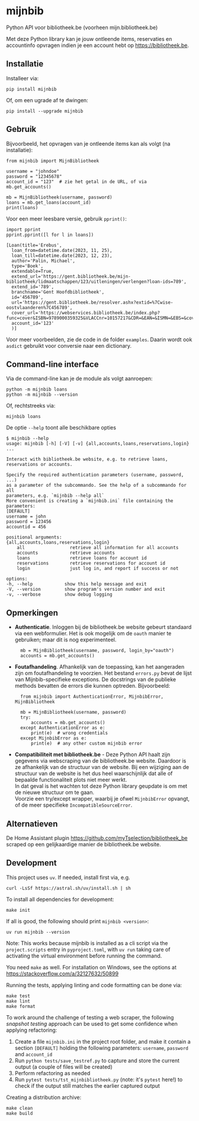 # mijnbib

Python API voor bibliotheek.be (voorheen mijn.bibliotheek.be)

Met deze Python library kan je jouw ontleende items, reservaties en
accountinfo opvragen indien je een account hebt op <https://bibliotheek.be>.

## Installatie

Installeer via:

    pip install mijnbib

Of, om een ugrade af te dwingen:

    pip install --upgrade mijnbib

## Gebruik

Bijvoorbeeld, het opvragen van je ontleende items kan als volgt (na installatie):

    from mijnbib import MijnBibliotheek

    username = "johndoe"
    password = "12345678"
    account_id = "123"  # zie het getal in de URL, of via mb.get_accounts()

    mb = MijnBibliotheek(username, password)
    loans = mb.get_loans(account_id)
    print(loans)

Voor een meer leesbare versie, gebruik `pprint()`:

    import pprint
    pprint.pprint([l for l in loans])

    [Loan(title='Erebus',
      loan_from=datetime.date(2023, 11, 25),
      loan_till=datetime.date(2023, 12, 23),
      author='Palin, Michael',
      type='Boek',
      extendable=True,
      extend_url='https://gent.bibliotheek.be/mijn-bibliotheek/lidmaatschappen/123/uitleningen/verlengen?loan-ids=789',
      extend_id='789',
      branchname='Gent Hoofdbibliotheek',
      id='456789',
      url='https://gent.bibliotheek.be/resolver.ashx?extid=%7Cwise-oostvlaanderen%7C456789',
      cover_url='https://webservices.bibliotheek.be/index.php?func=cover&ISBN=9789000359325&VLACCnr=10157217&CDR=&EAN=&ISMN=&EBS=&coversize=medium',
      account_id='123'
      )]

Voor meer voorbeelden, zie de code in de folder `examples`.
Daarin wordt ook `asdict` gebruikt voor conversie naar een dictionary.

## Command-line interface

Via de command-line kan je de module als volgt aanroepen:

    python -m mijnbib loans
    python -m mijnbib --version

Of, rechtstreeks via:

    mijnbib loans

De optie `--help` toont alle beschikbare opties

    $ mijnbib --help
    usage: mijnbib [-h] [-V] [-v] {all,accounts,loans,reservations,login} ...

    Interact with bibliotheek.be website, e.g. to retrieve loans, reservations or accounts.

    Specify the required authentication parameters (username, password, ...) 
    as a parameter of the subcommando. See the help of a subcommando for all 
    parameters, e.g. `mijnbib --help all`
    More convenient is creating a `mijnbib.ini` file containing the parameters:
    [DEFAULT]
    username = john
    password = 123456
    accountid = 456

    positional arguments:
    {all,accounts,loans,reservations,login}
        all                 retrieve all information for all accounts
        accounts            retrieve accounts
        loans               retrieve loans for account id
        reservations        retrieve reservations for account id
        login               just log in, and report if success or not

    options:
    -h, --help            show this help message and exit
    -V, --version         show program's version number and exit
    -v, --verbose         show debug logging

## Opmerkingen

- **Authenticatie**. Inloggen bij de bibliotheek.be website gebeurt standaard
  via een webformulier. Het is ook mogelijk om de `oauth` manier te gebruiken;
  maar dit is nog experimenteel.

        mb = MijnBibliotheek(username, password, login_by="oauth")
        accounts = mb.get_accounts()

- **Foutafhandeling**. Afhankelijk van de toepassing, kan het aangeraden zijn om
  foutafhandeling te voorzien. Het bestand `errors.py` bevat de lijst van
  Mijnbib-specifieke exceptions. De docstrings van de publieke methods bevatten
  de errors die kunnen optreden. Bijvoorbeeld:

        from mijnbib import AuthenticationError, MijnbibError, MijnBibliotheek

        mb = MijnBibliotheek(username, password)
        try:
            accounts = mb.get_accounts()
        except AuthenticationError as e:
            print(e)  # wrong credentials
        except MijnbibError as e:
            print(e)  # any other custom mijnbib error

- **Compatibiliteit met bibliotheek.be** - Deze Python API haalt zijn gegevens
  via webscraping van de bibliotheek.be website.
  Daardoor is ze afhankelijk van de structuur van de website. Bij een wijziging aan
  de structuur van de website is het dus heel waarschijnlijk dat alle of bepaalde
  functionaliteit plots niet meer werkt.  
  In dat geval is het wachten tot deze Python library geupdate is om met de nieuwe
  structuur om te gaan.  
  Voorzie een try/except wrapper, waarbij je ofwel `MijnbibError` opvangt, of de
  meer specifieke `IncompatibleSourceError`.

## Alternatieven

De Home Assistant plugin <https://github.com/myTselection/bibliotheek_be> scraped
op een gelijkaardige manier de bibliotheek.be website.

## Development

This project uses `uv`. If needed, install first via, e.g.

    curl -LsSf https://astral.sh/uv/install.sh | sh

To install all dependencies for development:

    make init

If all is good, the following should print `mijnbib <version>`:

    uv run mijnbib --version

Note: This works because mijnbib is installed as a cli script via the
`project.scripts` entry in `pyproject.toml`, with `uv run` taking care of
activating the virtual environment before running the command.

You need `make` as well. For installation on Windows, see the options at
<https://stackoverflow.com/a/32127632/50899>

Running the tests, applying linting and code formatting can be done via:

    make test
    make lint
    make format

To work around the challenge of testing a web scraper, the following *snapshot
testing* approach can be used to get some confidence when applying refactoring:

1. Create a file `mijnbib.ini` in the project root folder, and make it contain
   a section `[DEFAULT]` holding the following parameters: `username`,
   `password` and `account_id`
2. Run `python tests/save_testref.py` to capture and store the current output
   (a couple of files will be created)
3. Perform refactoring as needed
4. Run `pytest tests/tst_mijnbibliotheek.py` (note: it's `pytest` here!) to check
   if the output still matches the earlier captured output

Creating a distribution archive:

    make clean
    make build
